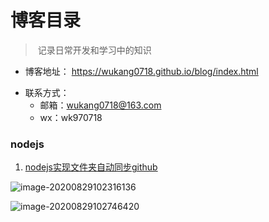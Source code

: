 # 博客目录

> ​	记录日常开发和学习中的知识



* 博客地址： https://wukang0718.github.io/blog/index.html

- 联系方式：
    - 邮箱：wukang0718@163.com
    - wx：wk970718

### nodejs

1. [nodejs实现文件夹自动同步github](https://wukang0718.github.io/blog/nodejs/nodejs实现文件夹自动同步github)

![image-20200829102316136](https://raw.githubusercontent.com/wukang0718/mdImage/master/images/image-20200829102316136.png?token=AKCNZH3E4ZIVZ2X7VVT54NS7JG6UY)

![image-20200829102746420](C:\Users\wukang\AppData\Roaming\Typora\typora-user-images\image-20200829102746420.png)